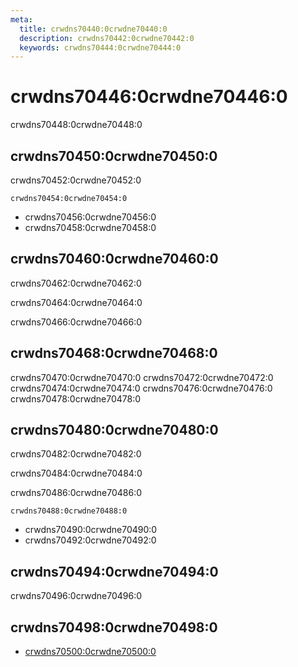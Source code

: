 ```yaml
---
meta:
  title: crwdns70440:0crwdne70440:0
  description: crwdns70442:0crwdne70442:0
  keywords: crwdns70444:0crwdne70444:0
---
```


# crwdns70446:0crwdne70446:0
crwdns70448:0crwdne70448:0

<entry-ad />

## crwdns70450:0crwdne70450:0
crwdns70452:0crwdne70452:0

`crwdns70454:0crwdne70454:0`
- crwdns70456:0crwdne70456:0
- crwdns70458:0crwdne70458:0


## crwdns70460:0crwdne70460:0
crwdns70462:0crwdne70462:0

  crwdns70464:0crwdne70464:0

  crwdns70466:0crwdne70466:0

## crwdns70468:0crwdne70468:0
crwdns70470:0crwdne70470:0
<alert type="success">crwdns70472:0crwdne70472:0</alert>
<alert type="info">crwdns70474:0crwdne70474:0</alert>
<alert type="warning">crwdns70476:0crwdne70476:0</alert>
<alert type="error">crwdns70478:0crwdne70478:0</alert>

## crwdns70480:0crwdne70480:0
crwdns70482:0crwdne70482:0

  crwdns70484:0crwdne70484:0

  crwdns70486:0crwdne70486:0

  `crwdns70488:0crwdne70488:0`
  - crwdns70490:0crwdne70490:0
  - crwdns70492:0crwdne70492:0

## crwdns70494:0crwdne70494:0
crwdns70496:0crwdne70496:0

## crwdns70498:0crwdne70498:0
  - [crwdns70500:0crwdne70500:0]()

<doc-footer />

